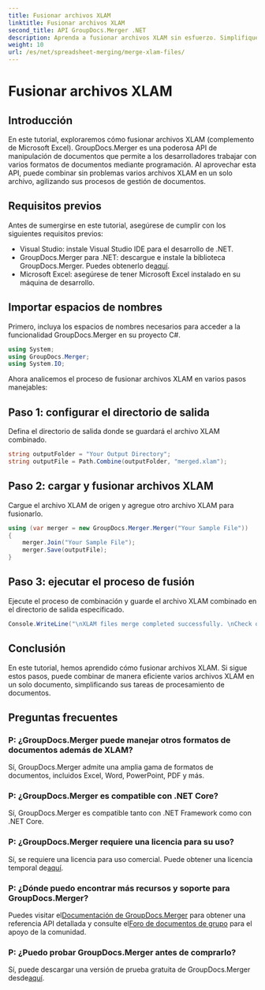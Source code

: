 ```yaml
---
title: Fusionar archivos XLAM
linktitle: Fusionar archivos XLAM
second_title: API GroupDocs.Merger .NET
description: Aprenda a fusionar archivos XLAM sin esfuerzo. Simplifique sus tareas de gestión de documentos con esta potente API.
weight: 10
url: /es/net/spreadsheet-merging/merge-xlam-files/
---
```


# Fusionar archivos XLAM

## Introducción

En este tutorial, exploraremos cómo fusionar archivos XLAM (complemento de Microsoft Excel). GroupDocs.Merger es una poderosa API de manipulación de documentos que permite a los desarrolladores trabajar con varios formatos de documentos mediante programación. Al aprovechar esta API, puede combinar sin problemas varios archivos XLAM en un solo archivo, agilizando sus procesos de gestión de documentos.

## Requisitos previos

Antes de sumergirse en este tutorial, asegúrese de cumplir con los siguientes requisitos previos:

- Visual Studio: instale Visual Studio IDE para el desarrollo de .NET.
-  GroupDocs.Merger para .NET: descargue e instale la biblioteca GroupDocs.Merger. Puedes obtenerlo de[aquí](https://releases.groupdocs.com/merger/net/).
- Microsoft Excel: asegúrese de tener Microsoft Excel instalado en su máquina de desarrollo.

## Importar espacios de nombres

Primero, incluya los espacios de nombres necesarios para acceder a la funcionalidad GroupDocs.Merger en su proyecto C#.

```csharp
using System; 
using GroupDocs.Merger;
using System.IO;
```

Ahora analicemos el proceso de fusionar archivos XLAM en varios pasos manejables:

## Paso 1: configurar el directorio de salida

Defina el directorio de salida donde se guardará el archivo XLAM combinado.

```csharp
string outputFolder = "Your Output Directory";
string outputFile = Path.Combine(outputFolder, "merged.xlam");
```

## Paso 2: cargar y fusionar archivos XLAM

Cargue el archivo XLAM de origen y agregue otro archivo XLAM para fusionarlo.

```csharp
using (var merger = new GroupDocs.Merger.Merger("Your Sample File"))
{
    merger.Join("Your Sample File");
    merger.Save(outputFile);
}
```

## Paso 3: ejecutar el proceso de fusión

Ejecute el proceso de combinación y guarde el archivo XLAM combinado en el directorio de salida especificado.

```csharp
Console.WriteLine("\nXLAM files merge completed successfully. \nCheck output in {0}", outputFolder);
```

## Conclusión

En este tutorial, hemos aprendido cómo fusionar archivos XLAM. Si sigue estos pasos, puede combinar de manera eficiente varios archivos XLAM en un solo documento, simplificando sus tareas de procesamiento de documentos.

## Preguntas frecuentes

### P: ¿GroupDocs.Merger puede manejar otros formatos de documentos además de XLAM?

Sí, GroupDocs.Merger admite una amplia gama de formatos de documentos, incluidos Excel, Word, PowerPoint, PDF y más.

### P: ¿GroupDocs.Merger es compatible con .NET Core?

Sí, GroupDocs.Merger es compatible tanto con .NET Framework como con .NET Core.

### P: ¿GroupDocs.Merger requiere una licencia para su uso?

Sí, se requiere una licencia para uso comercial. Puede obtener una licencia temporal de[aquí](https://purchase.groupdocs.com/temporary-license/).

### P: ¿Dónde puedo encontrar más recursos y soporte para GroupDocs.Merger?

 Puedes visitar el[Documentación de GroupDocs.Merger](https://tutorials.groupdocs.com/merger/net/) para obtener una referencia API detallada y consulte el[Foro de documentos de grupo](https://forum.groupdocs.com/c/merger/32) para el apoyo de la comunidad.

### P: ¿Puedo probar GroupDocs.Merger antes de comprarlo?

 Sí, puede descargar una versión de prueba gratuita de GroupDocs.Merger desde[aquí](https://releases.groupdocs.com/).